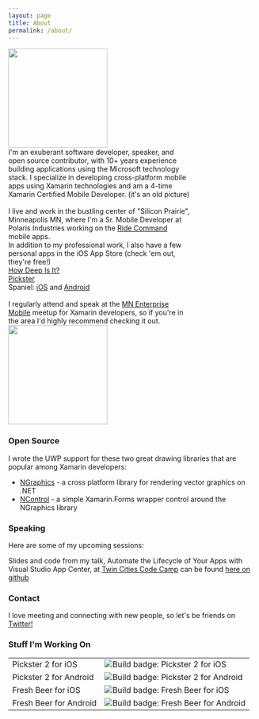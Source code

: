 ```yaml
---
layout: page
title: About
permalink: /about/
---
```


<div>
  <div style="display: inline-block;" align="top">
    <img src="{{site.baseurl}}/images/trophyPhoto.jpg" width="200" />  
  </div>
  <div style="display: inline-block; width: 73%; vertical-align: top;">I'm an exuberant software developer, speaker, and open source contributor, with 10+ years experience building applications using the Microsoft technology stack. I specialize in developing cross-platform mobile apps using Xamarin technologies and am a 4-time Xamarin Certified Mobile Developer. (it's an old picture) <br/><br/>
  I live and work in the bustling center of "Silicon Prairie", Minneapolis MN, where I'm a Sr. Mobile Developer at Polaris Industries working on the <a href="https://ridecommand.polaris.com/en-us/landing-pages/AppLandingPage">Ride Command</a> mobile apps.
  </div>
</div>


<!--In addition to my professional work, I also have a couple personal apps in the iOS App Store (check 'em out, they're free!)
- [How Deep Is It?](https://itunes.apple.com/us/app/how-deep-is-it/id955364125) 
- [Pickster](https://itunes.apple.com/us/app/pickster/id1055947478) -->


<div>
  <div style="display: inline-block; width: 73%; vertical-align: top;">In addition to my professional work, I also have a few personal apps in the iOS App Store (check 'em out, they're free!)
  <br />
  <a href="https://itunes.apple.com/us/app/how-deep-is-it/id955364125">How Deep Is It?</a>
  <br />
  <a href="https://itunes.apple.com/us/app/pickster/id1055947478">Pickster</a>
  <br />
  Spaniel: <a href="https://itunes.apple.com/us/app/spaniel/id1330330719">iOS</a> and <a href="https://play.google.com/store/apps/details?id=com.TomSoderling.Spaniel">Android</a>

  <br />
  <br />
  I regularly attend and speak at the <a href="https://www.meetup.com/Minnesota-Enterprise-Mobile">MN Enterprise Mobile</a> meetup for Xamarin developers, so if you're in the area I'd highly recommend checking it out.
  </div>
  <div style="display: inline-block;" align="top">
    <!-- <img src="{{site.baseurl}}/images/xcmdBadge.png" width="200" />   -->
    <img src="{{site.baseurl}}/images/XCMD_badge.svg" width="200" />
    <!-- <img src="{{site.baseurl}}/images/planetxamarin-featured-badge.png" alt="Featured on Planet Xamarin badge" width="200"> -->
  </div>
</div>


### Open Source

I wrote the UWP support for these two great drawing libraries that are popular among Xamarin developers:  
 - [NGraphics](https://github.com/praeclarum/NGraphics) - a cross platform library for rendering vector graphics on .NET
 - [NControl](https://github.com/chrfalch/NControl) - a simple Xamarin.Forms wrapper control around the NGraphics library


### Speaking

Here are some of my upcoming sessions:
<script type="text/javascript" src="https://sessionize.com/api/speaker/sessions/8d17c4ea-d93b-48fc-a090-03db71381100/0x0x3fb393x"></script>

Slides and code from my talk, Automate the Lifecycle of Your Apps with Visual Studio App Center, at [Twin Cities Code Camp](https://twincitiescodecamp.com) can be found [here on github](https://github.com/TomSoderling/VSAppCenter)


### Contact

I love meeting and connecting with new people, so let's be friends on [Twitter!](https://twitter.com/tomsoderling)


### Stuff I'm Working On  

<table>
  <tr>
    <td>Pickster 2 for iOS </td>
    <td><img src="https://build.appcenter.ms/v0.1/apps/7464ca5b-fc9a-4165-981b-7d28c8d2af47/branches/master/badge" alt="Build badge: Pickster 2 for iOS"></td>
  </tr>
  <tr>
    <td>Pickster 2 for Android </td>
    <td><img src="https://build.appcenter.ms/v0.1/apps/1d2256b6-6ae1-4e42-887b-28e7f577db18/branches/master/badge" alt="Build badge: Pickster 2 for Android"></td>
  </tr>

  <tr>
    <td>Fresh Beer for iOS </td>
    <td><img src="https://build.appcenter.ms/v0.1/apps/6d077ca8-645e-407e-bf9f-a426edad8851/branches/master/badge" alt="Build badge: Fresh Beer for iOS"></td>
  </tr>
  <tr>
    <td>Fresh Beer for Android </td>
    <td><img src="https://build.appcenter.ms/v0.1/apps/960f28cf-5268-4032-b79e-2b0e39b91d29/branches/master/badge"
    alt="Build badge: Fresh Beer for Android"></td>
  </tr>
</table>


<!--
<a href="{{site.baseurl}}/resume/Tom_Soderling_Resume.pdf" download>My Resume</a>
-->

<!--### Press

- Case study on the [Xamarin blog](https://blog.xamarin.com/mobile-composer-transforms-products-people-and-processes-with-xamarin-apps/)
- Case study [by Microsoft](https://customers.microsoft.com/en-us/story/orchestrating-marketing-and-sales-performance)-->